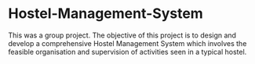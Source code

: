 # Hostel-Management-System

This was a group project. 
The objective of this project is to design and develop a comprehensive Hostel Management System which involves the feasible organisation and supervision of activities seen in a typical hostel. 
